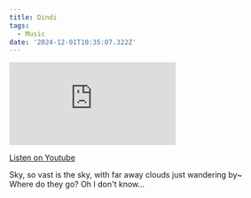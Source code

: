 ```yaml
---
title: Dindi
tags:
  - Music
date: '2024-12-01T10:35:07.322Z'
---
```


<iframe src="https://www.youtube-nocookie.com/embed/BFIPnewFPxw?modestbranding=1&showinfo=0&rel=0" title="YouTube video player" frameborder="0" allow="accelerometer; autoplay; encrypted-media; gyroscope; picture-in-picture;" allowfullscreen className="youtube_video"></iframe>

[Listen on Youtube](https://youtu.be/BFIPnewFPxw)

Sky, so vast is the sky, with far away clouds just wandering by~<br/>
Where do they go? Oh I don't know...
